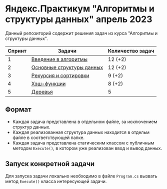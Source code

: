 # Яндекс.Практикум "Алгоритмы и структуры данных" апрель 2023

Данный репозиторий содержит решения задач из курса "Алгоритмы и структуры данных".  

| Спринт | Задачи | Количество задач |
|--------|--------|------------------|
| 1 | [Введение в алгоритмы](https://github.com/protomorphine/Ya.Practicum/tree/master/Ya.Practicum.SprintOne) | 12 (+2) |
| 2 | [Основные структуры данных](https://github.com/protomorphine/Ya.Practicum/tree/master/Ya.Practicum.SprintTwo) | 12 (+2) |
| 3 | [Рекурсия и сортировки](https://github.com/protomorphine/Ya.Practicum/tree/master/Ya.Practicum.SprintThree) | 9 (+2) |
| 4 | [Хэш-функции](https://github.com/protomorphine/Ya.Practicum/tree/master/Ya.Practicum.SprintFour) | 8 (+2) |
| 5 | [Деревья](https://github.com/protomorphine/Ya.Practicum/tree/master/Ya.Practicum.SprintFive) | 5 |

## Формат
 - Каждая задача представлена в отдельном файле, за исключением структур данных.
 - Каждая реализованная структура данных находится в отдельм файле в соответствующей папке.  
 - Каждая задача представлена статическим классом с публичным методом `Execute()`, в котором уже реализован ввод и вывод данных.    

## Запуск конкретной задачи
Для запуска задачи локально необходимо в файле `Program.cs` вызвать метод `Execute()` класса интересующей задачи.
